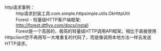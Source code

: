 http请求事例：
<br/>&nbsp;&nbsp;&nbsp;&nbsp;&nbsp;&nbsp;&nbsp;&nbsp; http请求封装工具:com.simple.httpsimple.utils.OkHttpUtil
<br/>&nbsp;&nbsp;&nbsp;&nbsp;&nbsp;&nbsp;&nbsp;&nbsp; Forest - 轻量级HTTP客户端框架:
<br/>&nbsp;&nbsp;&nbsp;&nbsp;&nbsp;&nbsp;&nbsp;&nbsp; http://forest.dtflyx.com/docs/install
<br/>&nbsp;&nbsp;&nbsp;&nbsp;&nbsp;&nbsp;&nbsp;&nbsp; Forest是一个高层的、极简的轻量级HTTP调用API框架。相比于直接使用Httpclient您不再用写一大堆重复的代码了，而是像调用本地方法一样去发送HTTP请求。
<br/>&nbsp;&nbsp;&nbsp;&nbsp;&nbsp;&nbsp;&nbsp;&nbsp; 
<br/>&nbsp;&nbsp;&nbsp;&nbsp;&nbsp;&nbsp;&nbsp;&nbsp; 
<br/>&nbsp;&nbsp;&nbsp;&nbsp;&nbsp;&nbsp;&nbsp;&nbsp; 
<br/>&nbsp;&nbsp;&nbsp;&nbsp;&nbsp;&nbsp;&nbsp;&nbsp; 
<br/>&nbsp;&nbsp;&nbsp;&nbsp;&nbsp;&nbsp;&nbsp;&nbsp; 
<br/>&nbsp;&nbsp;&nbsp;&nbsp;&nbsp;&nbsp;&nbsp;&nbsp; 
<br/>&nbsp;&nbsp;&nbsp;&nbsp;&nbsp;&nbsp;&nbsp;&nbsp; 
<br/>&nbsp;&nbsp;&nbsp;&nbsp;&nbsp;&nbsp;&nbsp;&nbsp; 
<br/>&nbsp;&nbsp;&nbsp;&nbsp;&nbsp;&nbsp;&nbsp;&nbsp; 
<br/>&nbsp;&nbsp;&nbsp;&nbsp;&nbsp;&nbsp;&nbsp;&nbsp; 
<br/>&nbsp;&nbsp;&nbsp;&nbsp;&nbsp;&nbsp;&nbsp;&nbsp; 
<br/>&nbsp;&nbsp;&nbsp;&nbsp;&nbsp;&nbsp;&nbsp;&nbsp; 
<br/>&nbsp;&nbsp;&nbsp;&nbsp;&nbsp;&nbsp;&nbsp;&nbsp; 
<br/>&nbsp;&nbsp;&nbsp;&nbsp;&nbsp;&nbsp;&nbsp;&nbsp; 
























































































































